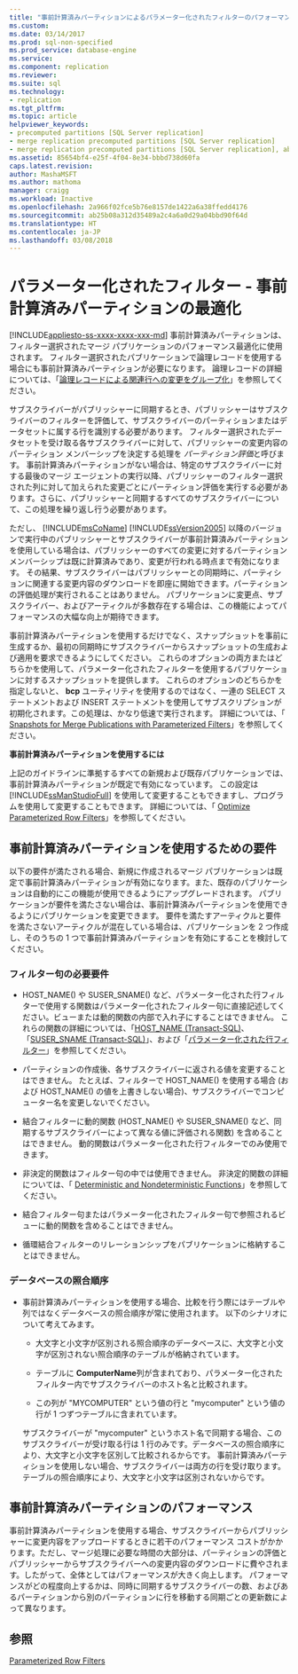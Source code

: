 ```yaml
---
title: "事前計算済みパーティションによるパラメーター化されたフィルターのパフォーマンス最適化 | Microsoft Docs"
ms.custom: 
ms.date: 03/14/2017
ms.prod: sql-non-specified
ms.prod_service: database-engine
ms.service: 
ms.component: replication
ms.reviewer: 
ms.suite: sql
ms.technology:
- replication
ms.tgt_pltfrm: 
ms.topic: article
helpviewer_keywords:
- precomputed partitions [SQL Server replication]
- merge replication precomputed partitions [SQL Server replication]
- merge replication precomputed partitions [SQL Server replication], about precomputed partitions
ms.assetid: 85654bf4-e25f-4f04-8e34-bbbd738d60fa
caps.latest.revision: 
author: MashaMSFT
ms.author: mathoma
manager: craigg
ms.workload: Inactive
ms.openlocfilehash: 2a966f02fce5b76e8157de1422a6a38ffedd4176
ms.sourcegitcommit: ab25b08a312d35489a2c4a6a0d29a04bbd90f64d
ms.translationtype: HT
ms.contentlocale: ja-JP
ms.lasthandoff: 03/08/2018
---
```

# <a name="parameterized-filters---optimize-for-precomputed-partitions"></a>パラメーター化されたフィルター - 事前計算済みパーティションの最適化
[!INCLUDE[appliesto-ss-xxxx-xxxx-xxx-md](../../../includes/appliesto-ss-xxxx-xxxx-xxx-md.md)]
  事前計算済みパーティションは、フィルター選択されたマージ パブリケーションのパフォーマンス最適化に使用されます。 フィルター選択されたパブリケーションで論理レコードを使用する場合にも事前計算済みパーティションが必要になります。 論理レコードの詳細については、「[論理レコードによる関連行への変更をグループ化](../../../relational-databases/replication/merge/group-changes-to-related-rows-with-logical-records.md)」を参照してください。  
  
 サブスクライバーがパブリッシャーに同期するとき、パブリッシャーはサブスクライバーのフィルターを評価して、サブスクライバーのパーティションまたはデータセットに属する行を識別する必要があります。 フィルター選択されたデータセットを受け取る各サブスクライバーに対して、パブリッシャーの変更内容のパーティション メンバーシップを決定する処理を *パーティション評価*と呼びます。 事前計算済みパーティションがない場合は、特定のサブスクライバーに対する最後のマージ エージェントの実行以降、パブリッシャーのフィルター選択された列に対して加えられた変更ごとにパーティション評価を実行する必要があります。さらに、パブリッシャーと同期するすべてのサブスクライバーについて、この処理を繰り返し行う必要があります。  
  
 ただし、 [!INCLUDE[msCoName](../../../includes/msconame-md.md)] [!INCLUDE[ssVersion2005](../../../includes/ssversion2005-md.md)] 以降のバージョンで実行中のパブリッシャーとサブスクライバーが事前計算済みパーティションを使用している場合は、パブリッシャーのすべての変更に対するパーティション メンバーシップは既に計算済みであり、変更が行われる時点まで有効になります。 その結果、サブスクライバーはパブリッシャーとの同期時に、パーティションに関連する変更内容のダウンロードを即座に開始できます。パーティションの評価処理が実行されることはありません。 パブリケーションに変更点、サブスクライバー、およびアーティクルが多数存在する場合は、この機能によってパフォーマンスの大幅な向上が期待できます。  
  
 事前計算済みパーティションを使用するだけでなく、スナップショットを事前に生成するか、最初の同期時にサブスクライバーからスナップショットの生成および適用を要求できるようにしてください。 これらのオプションの両方またはどちらかを使用して、パラメーター化されたフィルターを使用するパブリケーションに対するスナップショットを提供します。 これらのオプションのどちらかを指定しないと、 **bcp** ユーティリティを使用するのではなく、一連の SELECT ステートメントおよび INSERT ステートメントを使用してサブスクリプションが初期化されます。この処理は、かなり低速で実行されます。 詳細については、「 [Snapshots for Merge Publications with Parameterized Filters](../../../relational-databases/replication/snapshots-for-merge-publications-with-parameterized-filters.md)」を参照してください。  
  
 **事前計算済みパーティションを使用するには**  
  
 上記のガイドラインに準拠するすべての新規および既存パブリケーションでは、事前計算済みパーティションが既定で有効になっています。 この設定は [!INCLUDE[ssManStudioFull](../../../includes/ssmanstudiofull-md.md)] を使用して変更することもできますし、プログラムを使用して変更することもできます。 詳細については、「 [Optimize Parameterized Row Filters](../../../relational-databases/replication/publish/optimize-parameterized-row-filters.md)」を参照してください。  
  
## <a name="requirements-for-using-precomputed-partitions"></a>事前計算済みパーティションを使用するための要件  
 以下の要件が満たされる場合、新規に作成されるマージ パブリケーションは既定で事前計算済みパーティションが有効になります。また、既存のパブリケーションは自動的にこの機能が使用できるようにアップグレードされます。 パブリケーションが要件を満たさない場合は、事前計算済みパーティションを使用できるようにパブリケーションを変更できます。 要件を満たすアーティクルと要件を満たさないアーティクルが混在している場合は、パブリケーションを 2 つ作成し、そのうちの 1 つで事前計算済みパーティションを有効にすることを検討してください。  
  
### <a name="requirements-for-filter-clauses"></a>フィルター句の必要要件  
  
-   HOST_NAME() や SUSER_SNAME() など、パラメーター化された行フィルターで使用する関数はパラメーター化されたフィルター句に直接記述してください。ビューまたは動的関数の内部で入れ子にすることはできません。 これらの関数の詳細については、「[HOST_NAME &#40;Transact-SQL&#41;](../../../t-sql/functions/host-name-transact-sql.md)、「[SUSER_SNAME &#40;Transact-SQL&#41;](../../../t-sql/functions/suser-sname-transact-sql.md)」、および「[パラメーター化された行フィルター](../../../relational-databases/replication/merge/parameterized-filters-parameterized-row-filters.md)」を参照してください。  
  
-   パーティションの作成後、各サブスクライバーに返される値を変更することはできません。 たとえば、フィルターで HOST_NAME() を使用する場合 (および HOST_NAME() の値を上書きしない場合)、サブスクライバーでコンピューター名を変更しないでください。  
  
-   結合フィルターに動的関数 (HOST_NAME() や SUSER_SNAME() など、同期するサブスクライバーによって異なる値に評価される関数) を含めることはできません。 動的関数はパラメーター化された行フィルターでのみ使用できます。  
  
-   非決定的関数はフィルター句の中では使用できません。 非決定的関数の詳細については、「 [Deterministic and Nondeterministic Functions](../../../relational-databases/user-defined-functions/deterministic-and-nondeterministic-functions.md)」を参照してください。  
  
-   結合フィルター句またはパラメーター化されたフィルター句で参照されるビューに動的関数を含めることはできません。  
  
-   循環結合フィルターのリレーションシップをパブリケーションに格納することはできません。  
  
### <a name="database-collation"></a>データベースの照合順序  
  
-   事前計算済みパーティションを使用する場合、比較を行う際にはテーブルや列ではなくデータベースの照合順序が常に使用されます。 以下のシナリオについて考えてみます。  
  
    -   大文字と小文字が区別される照合順序のデータベースに、大文字と小文字が区別されない照合順序のテーブルが格納されています。  
  
    -   テーブルに **ComputerName**列が含まれており、パラメーター化されたフィルター内でサブスクライバーのホスト名と比較されます。  
  
    -   この列が "MYCOMPUTER" という値の行と "mycomputer" という値の行が 1 つずつテーブルに含まれています。  
  
     サブスクライバーが "mycomputer" というホスト名で同期する場合、このサブスクライバーが受け取る行は 1 行のみです。データベースの照合順序により、大文字と小文字を区別して比較されるからです。 事前計算済みパーティションを使用しない場合、サブスクライバーは両方の行を受け取ります。テーブルの照合順序により、大文字と小文字は区別されないからです。  
  
## <a name="performance-of-precomputed-partitions"></a>事前計算済みパーティションのパフォーマンス  
 事前計算済みパーティションを使用する場合、サブスクライバーからパブリッシャーに変更内容をアップロードするときに若干のパフォーマンス コストがかかります。ただし、マージ処理に必要な時間の大部分は、パーティションの評価とパブリッシャーからサブスクライバーへの変更内容のダウンロードに費やされます。したがって、全体としてはパフォーマンスが大きく向上します。 パフォーマンスがどの程度向上するかは、同時に同期するサブスクライバーの数、およびあるパーティションから別のパーティションに行を移動する同期ごとの更新数によって異なります。  
  
## <a name="see-also"></a>参照  
 [Parameterized Row Filters](../../../relational-databases/replication/merge/parameterized-filters-parameterized-row-filters.md)  
  
  
